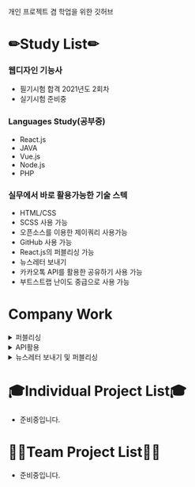 개인 프로젝트 겸 학업을 위한 깃허브

# ✏Study List✏


### 웹디자인 기능사
- 필기시험 합격 2021년도 2회차
- 실기시험 준비중


### Languages Study(공부중)
- React.js
- JAVA
- Vue.js
- Node.js
- PHP

### 실무에서 바로 활용가능한 기술 스텍
- HTML/CSS
- SCSS 사용 가능
- 오픈소스를 이용한 제이쿼리 사용가능
- GitHub 사용 가능
- React.js의 퍼블리싱 가능
- 뉴스레터 보내기
- 카카오톡 API를 활용한 공유하기 사용 가능
- 부트스트랩 난이도 중급으로 사용 가능

# Company Work
<details>
<summary>퍼블리싱</summary>

- 근로복지공단 희망나무 웹진(유지·보수)
- LX공간정보 웹진(리뉴얼)
- 강동경희대학교병원 웹진(리뉴얼)
- 고용노동부 월간내일 웹진(유지·보수)
- 보령제약 보령 브링 웹진(유지·보수)
  
</details>

<details>
<summary>API활용</summary>

- 한국만화영상진흥원 뉴스레터 API를 활용하여 카카오톡/페이스북 공유하기

</details>
<details>
<summary>뉴스레터 보내기 및 퍼블리싱</summary>

- 한국만화영상진흥원
- 한국만화축제영상진흥원
- 보령제약 뉴스레터
- 공간정보 뉴스레터
- 희망나무 뉴스레터(근로복지공단)

  
</details>

# 🎓Individual Project List🎓
<ul>
  <li>준비중입니다.</li>
</ul>




# 🤷‍♂️Team Project List🤷‍♀️
<ul>
  <li>준비중입니다.</li>
</ul>
